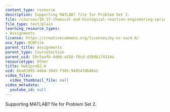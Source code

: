 ```yaml
---
content_type: resource
description: Supporting MATLAB? file for Problem Set 2.
file: /courses/10-37-chemical-and-biological-reaction-engineering-spring-2007/0ea03d9544b43045f38594d5474b40a1_hwk1prob2.m
file_type: text/plain
learning_resource_types:
- Assignments
license: https://creativecommons.org/licenses/by-nc-sa/4.0/
ocw_type: OCWFile
parent_title: Assignments
parent_type: CourseSection
parent_uid: 59c5aafb-4d60-a558-f8cd-d39db174314a
resourcetype: Other
title: hwk1prob2.m
uid: 0ea03d95-44b4-3045-f385-94d5474b40a1
video_files:
  video_thumbnail_file: null
video_metadata:
  youtube_id: null
---
```

Supporting MATLAB? file for Problem Set 2.
